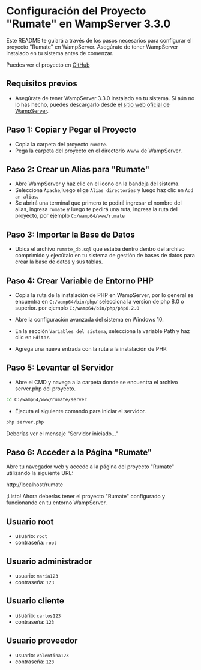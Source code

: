 # Configuración del Proyecto "Rumate" en WampServer 3.3.0

Este README te guiará a través de los pasos necesarios para configurar el proyecto "Rumate" en WampServer. Asegúrate de tener WampServer instalado en tu sistema antes de comenzar.

Puedes ver el proyecto en [GitHub](https://github.com/lew5/rumate)

## Requisitos previos

- Asegúrate de tener WampServer 3.3.0 instalado en tu sistema. Si aún no lo has hecho, puedes descargarlo desde [el sitio web oficial de WampServer](http://www.wampserver.com/).

## Paso 1: Copiar y Pegar el Proyecto

- Copia la carpeta del proyecto `rumate`.
- Pega la carpeta del proyecto en el directorio www de WampServer.

## Paso 2: Crear un Alias para "Rumate"

- Abre WampServer y haz clic en el icono en la bandeja del sistema.
-  Selecciona `Apache`,luego elige `Alias directories` y luego haz clic en `Add an alias`.
- Se abrirá una terminal que primero te pedirá ingresar el nombre del alias, ingresa `rumate` y luego te pedirá una ruta, ingresa la ruta del proyecto, por ejemplo `C:/wamp64/www/rumate`

## Paso 3: Importar la Base de Datos

- Ubica el archivo `rumate_db.sql` que estaba dentro dentro del archivo comprimido y ejecútalo en tu sistema de gestión de bases de datos para crear la base de datos y sus tablas.

## Paso 4: Crear Variable de Entorno PHP

- Copia la ruta de la instalación de PHP en WampServer, por lo general se encuentra en `C:/wamp64/bin/php/` selecciona la version de php 8.0 o superior. por ejemplo `C:/wamp64/bin/php/php8.2.0`

- Abre la configuración avanzada del sistema en Windows 10.

- En la sección `Variables del sistema`, selecciona la variable Path y haz clic en `Editar`.

- Agrega una nueva entrada con la ruta a la instalación de PHP.

## Paso 5: Levantar el Servidor

- Abre el CMD y navega a la carpeta donde se encuentra el archivo server.php del proyecto.
```bash
cd C:/wamp64/www/rumate/server
```
- Ejecuta el siguiente comando para iniciar el servidor.
```bash
php server.php
```
Deberías ver el mensaje "Servidor iniciado..."
## Paso 6: Acceder a la Página "Rumate"

Abre tu navegador web y accede a la página del proyecto "Rumate" utilizando la siguiente URL:

http://localhost/rumate

¡Listo! Ahora deberías tener el proyecto "Rumate" configurado y funcionando en tu entorno WampServer.

## Usuario root
- usuario: `root`
- contraseña: `root`
## Usuario administrador
- usuario: `maria123`
- contraseña: `123`
## Usuario cliente
- usuario: `carlos123`
- contraseña: `123`
## Usuario proveedor
- usuario: `valentina123`
- contraseña: `123`




